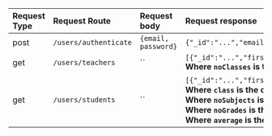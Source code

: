 |Request Type|Request Route|Request body|Request response|
|:----|:----|:----|:----|
|post|`/users/authenticate`|`{email, password}`|`{"_id":"...","email":"...","firstName":"...","lastName":"...","role":"...","createdDate":"...","__v":0,"token":"..."}`|
|get|`/users/teachers`|``|`[{"_id":"...","firstName":"...","lastName":"...","noClasses":"..."},...]`<br/> **Where `noClasses` is the number of classes tought by the teacher**|
|get|`/users/students`|``|`[{"_id":"...","firstName":"...","lastName":"...","class":"...","noSubjects":"...","noGrades":"...","average":"..."},...]`**<br/>Where `class` is the class where the student is enrolled<br/>Where `noSubjects` is the number of subjects tought in the `class`<br/>Where `noGrades` is the total number of grades of the student<br/>Where `average` is the average of grades**|
